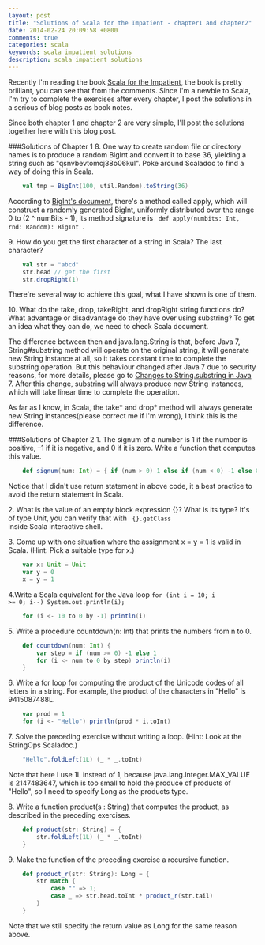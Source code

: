 ```yaml
---
layout: post
title: "Solutions of Scala for the Impatient - chapter1 and chapter2"
date: 2014-02-24 20:09:58 +0800
comments: true
categories: scala
keywords: scala impatient solutions
description: scala impatient solutions
---
```


Recently I'm reading the book [Scala for the Impatient](http://www.amazon.com/Scala-Impatient-Cay-S-Horstmann/dp/0321774094), the book is pretty brilliant, you can see that from the comments. Since I'm a newbie to Scala, I'm try to complete the exercises after every chapter, I post the solutions in a serious of blog posts as book notes.

Since both chapter 1 and chapter 2 are very simple, I'll post the solutions together here with this blog post.

<!--more-->
###Solutions of Chapter 1
8\. One way to create random file or directory names is to produce a random BigInt and convert it to base 36, yielding a string such as "qsnvbevtomcj38o06kul". Poke around Scaladoc to find a way of doing this in Scala.

```scala
	val tmp = BigInt(100, util.Random).toString(36)
```
According to [BigInt's document](http://www.scala-lang.org/api/2.10.2/index.html#scala.math.BigInt$), there's a method called apply, which will construct a randomly generated BigInt, uniformly distributed over the range 0 to (2 ^ numBits - 1), its method signature is <code> def apply(numbits: Int, rnd: Random): BigInt </code>.

9\. How do you get the first character of a string in Scala? The last character?

```scala
	val str = "abcd"
	str.head // get the first
	str.dropRight(1)
```
There're several way to achieve this goal, what I have shown is one of them.

10\. What do the take, drop, takeRight, and dropRight string functions do? What advantage or disadvantage do they have over using substring?
To get an idea what they can do, we need to check Scala document.

The difference between then and java.lang.String is that, before Java 7, String#substring method will operate on the original string, it will generate new String instance at all, so it takes constant time to complete the substring operation. But this behaviour changed after Java 7 due to security reasons, for more details, please go to [Changes to String.substring in Java 7](http://www.javaadvent.com/2012/12/changes-to-stringsubstring-in-java-7.html). After this change, substring will always produce new String instances, which will take linear time to complete the operation.

As far as I know, in Scala, the take\* and drop\* method will always generate new String instances(please correct me if I'm wrong), I think this is the difference.


###Solutions of Chapter 2
1\. The signum of a number is 1 if the number is positive, –1 if it is negative, and 0 if it is zero. Write a function that computes this value.
```scala
	def signum(num: Int) = { if (num > 0) 1 else if (num < 0) -1 else 0 }
```
Notice that I didn't use return statement in above code, it a best practice to avoid the return statement in Scala.

2\. What is the value of an empty block expression {}? What is its type?
It's of type Unit, you can verify that with <code> {}.getClass </code> inside Scala interactive shell.

3\. Come up with one situation where the assignment x = y = 1 is valid in Scala. (Hint: Pick a suitable type for x.)
```scala
	var x: Unit = Unit
	var y = 0
	x = y = 1
```

4\.Write a Scala equivalent for the Java loop <code>for (int i = 10; i >= 0; i--) System.out.println(i); </code>
```scala
	for (i <- 10 to 0 by -1) println(i)
```

5\. Write a procedure countdown(n: Int) that prints the numbers from n to 0.
```scala
	def countdown(num: Int) {
		var step = if (num >= 0) -1 else 1
		for (i <- num to 0 by step) println(i)
	}
```

6\. Write a for loop for computing the product of the Unicode codes of all letters in a string. For example, the product of the characters in "Hello" is 9415087488L.
```scala
	var prod = 1
	for (i <- "Hello") println(prod * i.toInt)
```

7\. Solve the preceding exercise without writing a loop. (Hint: Look at the StringOps Scaladoc.)
```scala
	"Hello".foldLeft(1L) (_ * _.toInt)
```
Note that here I use 1L instead of 1, because java.lang.Integer.MAX_VALUE is 2147483647, which is too small to hold the produce of products of "Hello", so I need to specify Long as the products type.

8\. Write a function product(s : String) that computes the product, as described in the preceding exercises.
```scala
	def product(str: String) = {
		str.foldLeft(1L) (_ * _.toInt)
	}
```
9\. Make the function of the preceding exercise a recursive function.
```scala
	def product_r(str: String): Long = {
		str match {
			case "" => 1; 
			case _ => str.head.toInt * product_r(str.tail)
		}
	}
```
Note that we still specify the return value as Long for the same reason above.



